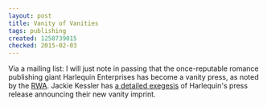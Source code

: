 ```yaml
---
layout: post
title: Vanity of Vanities
tags: publishing
created: 1258739015
checked: 2015-02-03
---
```

Via a mailing list:  I will just note in passing that the once-reputable romance publishing giant Harlequin Enterprises has become a vanity press, as noted by the [RWA](http://www.rwa.org/).  Jackie Kessler has [a detailed exegesis](http://www.jackiekessler.com/blog/2009/11/19/harlequin-horizons-versus-rwa/) of Harlequin's press release announcing their new vanity imprint.
